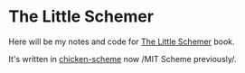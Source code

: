 # The Little Schemer

Here will be my notes and code for [The Little Schemer](https://mitpress.mit.edu/9780262560993/the-little-schemer/) book.

It's written in [chicken-scheme](https://wiki.call-cc.org/) now /MIT Scheme previously/.
